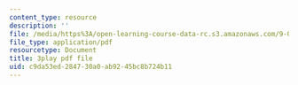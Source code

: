 ```yaml
---
content_type: resource
description: ''
file: /media/https%3A/open-learning-course-data-rc.s3.amazonaws.com/9-00sc-introduction-to-psychology-fall-2011/c9da53ed284730a0ab9245bc8b724b11_t73rjeOj0eY.pdf
file_type: application/pdf
resourcetype: Document
title: 3play pdf file
uid: c9da53ed-2847-30a0-ab92-45bc8b724b11
---
```

